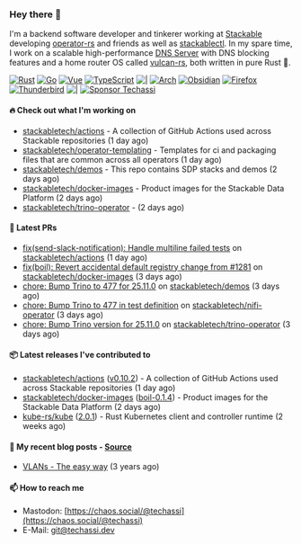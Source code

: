### Hey there 👋

I'm a backend software developer and tinkerer working at [Stackable][stackable] developing
[operator-rs][op-rs] and friends as well as [stackablectl][sctl]. In my spare time, I work
on a scalable high-performance [DNS Server][portal] with DNS blocking features and a home
router OS called [vulcan-rs][vulcan], both written in pure Rust 🦀.

[sctl]: https://github.com/stackabletech/stackable-cockpit
[op-rs]: https://github.com/stackabletech/operator-rs
[stackable]: https://github.com/stackabletech
[portal]: https://github.com/portal-rs/portal
[vulcan]: https://github.com/vulcan-rs

[![Rust](https://img.shields.io/badge/-Rust-141414?style=flat&logo=rust&logoColor=%23f97f39)](https://www.rust-lang.org/)
[![Go](https://img.shields.io/badge/-Go-141414?style=flat&logo=go&logoColor=%23f97f39)](https://go.dev/)
[![Vue](https://img.shields.io/badge/-Vue-141414?style=flat&logo=vuedotjs&logoColor=%23f97f39)](https://vuejs.org/)
[![TypeScript](https://img.shields.io/badge/-TypeScript-141414?style=flat&logo=typescript&logoColor=%23f97f39)](https://www.typescriptlang.org/)
![|](https://img.shields.io/badge/-%7C-141414?style=flat&logoColor=%23f97f39)
[![Arch](https://img.shields.io/badge/-Arch-141414?style=flat&logo=archlinux&logoColor=%23f97f39)](https://archlinux.org/)
[![Obsidian](https://img.shields.io/badge/-Obsidian-141414?style=flat&logo=obsidian&logoColor=%23f97f39)](https://obsidian.md/)
[![Firefox](https://img.shields.io/badge/-Firefox-141414?style=flat&logo=firefox&logoColor=%23f97f39)](https://www.mozilla.org/en-US/firefox/new/)
[![Thunderbird](https://img.shields.io/badge/-Thunderbird-141414?style=flat&logo=thunderbird&logoColor=%23f97f39)](https://www.thunderbird.net/en-US/)
![|](https://img.shields.io/badge/-%7C-141414?style=flat&logoColor=%23f97f39)
[![Sponsor Techassi](https://img.shields.io/badge/-Sponsor-141414?style=flat&logo=github&logoColor=%23f97f39)](https://github.com/sponsors/Techassi)

#### 🔥 Check out what I'm working on


- [stackabletech/actions](https://github.com/stackabletech/actions) - A collection of GitHub Actions used across Stackable repositories (1 day ago)
- [stackabletech/operator-templating](https://github.com/stackabletech/operator-templating) - Templates for ci and packaging files that are common across all operators (1 day ago)
- [stackabletech/demos](https://github.com/stackabletech/demos) - This repo contains SDP stacks and demos (2 days ago)
- [stackabletech/docker-images](https://github.com/stackabletech/docker-images) - Product images for the Stackable Data Platform (2 days ago)
- [stackabletech/trino-operator](https://github.com/stackabletech/trino-operator) -  (2 days ago)

#### 🧪 Latest PRs


- [fix(send-slack-notification): Handle multiline failed tests](https://github.com/stackabletech/actions/pull/82) on [stackabletech/actions](https://github.com/stackabletech/actions) (1 day ago)
- [fix(boil): Revert accidental default registry change from #1281](https://github.com/stackabletech/docker-images/pull/1288) on [stackabletech/docker-images](https://github.com/stackabletech/docker-images) (3 days ago)
- [chore: Bump Trino to 477 for 25.11.0](https://github.com/stackabletech/demos/pull/307) on [stackabletech/demos](https://github.com/stackabletech/demos) (3 days ago)
- [chore: Bump Trino to 477 in test definition](https://github.com/stackabletech/nifi-operator/pull/848) on [stackabletech/nifi-operator](https://github.com/stackabletech/nifi-operator) (3 days ago)
- [chore: Bump Trino version for 25.11.0](https://github.com/stackabletech/trino-operator/pull/801) on [stackabletech/trino-operator](https://github.com/stackabletech/trino-operator) (3 days ago)

#### 📦 Latest releases I've contributed to


- [stackabletech/actions](https://github.com/stackabletech/actions/releases/tag/v0.10.2) ([v0.10.2](https://github.com/stackabletech/actions/releases/tag/v0.10.2)) - A collection of GitHub Actions used across Stackable repositories (1 day ago)
- [stackabletech/docker-images](https://github.com/stackabletech/docker-images/releases/tag/boil-0.1.4) ([boil-0.1.4](https://github.com/stackabletech/docker-images/releases/tag/boil-0.1.4)) - Product images for the Stackable Data Platform (2 days ago)
- [kube-rs/kube](https://github.com/kube-rs/kube/releases/tag/2.0.1) ([2.0.1](https://github.com/kube-rs/kube/releases/tag/2.0.1)) - Rust Kubernetes client and controller runtime (2 weeks ago)

#### 📜 My recent blog posts - [Source](https://github.com/Techassi/page)


- [VLANs - The easy way](https://techassi.dev/posts/vlans-the-easy-way/) (3 years ago)

#### 📫 How to reach me

- Mastodon: [https://chaos.social/@techassi](https://chaos.social/@techassi)
- E-Mail: git@techassi.dev
